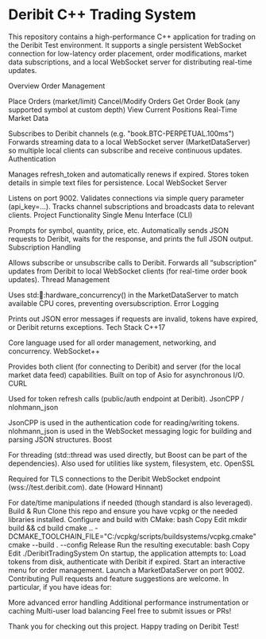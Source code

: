 # Deribit C++ Trading System

This repository contains a high-performance C++ application for trading on the Deribit Test environment. It supports a single persistent WebSocket connection for low-latency order placement, order modifications, market data subscriptions, and a local WebSocket server for distributing real-time updates.

Overview
Order Management

Place Orders (market/limit)
Cancel/Modify Orders
Get Order Book (any supported symbol at custom depth)
View Current Positions
Real-Time Market Data

Subscribes to Deribit channels (e.g. "book.BTC-PERPETUAL.100ms")
Forwards streaming data to a local WebSocket server (MarketDataServer) so multiple local clients can subscribe and receive continuous updates.
Authentication

Manages refresh_token and automatically renews if expired.
Stores token details in simple text files for persistence.
Local WebSocket Server

Listens on port 9002.
Validates connections via simple query parameter (api_key=...).
Tracks channel subscriptions and broadcasts data to relevant clients.
Project Functionality
Single Menu Interface (CLI)

Prompts for symbol, quantity, price, etc.
Automatically sends JSON requests to Deribit, waits for the response, and prints the full JSON output.
Subscription Handling

Allows subscribe or unsubscribe calls to Deribit.
Forwards all “subscription” updates from Deribit to local WebSocket clients (for real-time order book updates).
Thread Management

Uses std::thread::hardware_concurrency() in the MarketDataServer to match available CPU cores, preventing oversubscription.
Error Logging

Prints out JSON error messages if requests are invalid, tokens have expired, or Deribit returns exceptions.
Tech Stack
C++17

Core language used for all order management, networking, and concurrency.
WebSocket++

Provides both client (for connecting to Deribit) and server (for the local market data feed) capabilities.
Built on top of Asio for asynchronous I/O.
CURL

Used for token refresh calls (public/auth endpoint at Deribit).
JsonCPP / nlohmann_json

JsonCPP is used in the authentication code for reading/writing tokens.
nlohmann_json is used in the WebSocket messaging logic for building and parsing JSON structures.
Boost

For threading (std::thread was used directly, but Boost can be part of the dependencies).
Also used for utilities like system, filesystem, etc.
OpenSSL

Required for TLS connections to the Deribit WebSocket endpoint (wss://test.deribit.com).
date (Howard Hinnant)

For date/time manipulations if needed (though standard <chrono> is also leveraged).
Build & Run
Clone this repo and ensure you have vcpkg or the needed libraries installed.
Configure and build with CMake:
bash
Copy
Edit
mkdir build && cd build
cmake .. -DCMAKE_TOOLCHAIN_FILE="C:/vcpkg/scripts/buildsystems/vcpkg.cmake"
cmake --build . --config Release
Run the resulting executable:
bash
Copy
Edit
./DeribitTradingSystem
On startup, the application attempts to:
Load tokens from disk, authenticate with Deribit if expired.
Start an interactive menu for order management.
Launch a MarketDataServer on port 9002.
Contributing
Pull requests and feature suggestions are welcome. In particular, if you have ideas for:

More advanced error handling
Additional performance instrumentation or caching
Multi-user load balancing
Feel free to submit issues or PRs!

Thank you for checking out this project. Happy trading on Deribit Test!